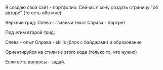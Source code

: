 Я создаю свой сайт - портфолио.
Сейчас я хочу создать страницу "об авторе" (то есть обо мне)

Верхний грид:
Слева - главный текст
Справа - портрет

Под этим второй грид:

Слева - опыт
Справа - skills (блок с бэйджами) и образование

Ориентируйся на стили из этого кода (только то, что нужно)

Если есть вопросы - задай.
